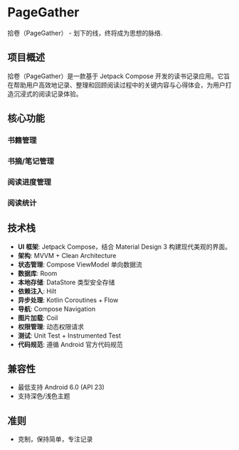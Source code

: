 # PageGather

拾卷（PageGather） - 划下的线，终将成为思想的脉络.

## 项目概述

拾卷（PageGather）是一款基于 Jetpack Compose 开发的读书记录应用。它旨在帮助用户高效地记录、整理和回顾阅读过程中的关键内容与心得体会，为用户打造沉浸式的阅读记录体验。

## 核心功能

### 书籍管理

### 书摘/笔记管理

### 阅读进度管理

### 阅读统计

## 技术栈

- **UI 框架**: Jetpack Compose，结合 Material Design 3 构建现代美观的界面。
- **架构**: MVVM + Clean Architecture
- **状态管理**: Compose ViewModel 单向数据流
- **数据库**: Room
- **本地存储**: DataStore 类型安全存储
- **依赖注入**: Hilt
- **异步处理**: Kotlin Coroutines + Flow
- **导航**: Compose Navigation
- **图片加载**: Coil
- **权限管理**: 动态权限请求
- **测试**: Unit Test + Instrumented Test
- **代码规范**: 遵循 Android 官方代码规范

## 兼容性

- 最低支持 Android 6.0 (API 23)
- 支持深色/浅色主题

## 准则
- 克制，保持简单，专注记录